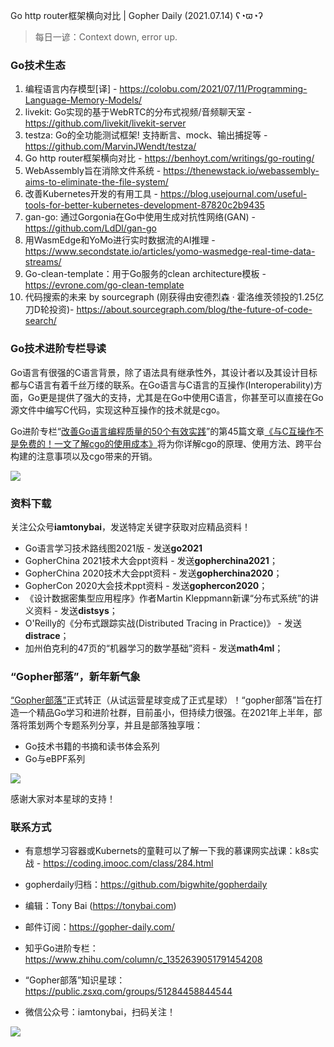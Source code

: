 Go http router框架横向对比 | Gopher Daily (2021.07.14) ʕ◔ϖ◔ʔ

>每日一谚：Context down, error up.

### Go技术生态

1. 编程语言内存模型[译] -  https://colobu.com/2021/07/11/Programming-Language-Memory-Models/
2. livekit: Go实现的基于WebRTC的分布式视频/音频聊天室 - https://github.com/livekit/livekit-server
3. testza: Go的全功能测试框架! 支持断言、mock、输出捕捉等 - https://github.com/MarvinJWendt/testza/
4. Go http router框架横向对比 - https://benhoyt.com/writings/go-routing/
5. WebAssembly旨在消除文件系统 - https://thenewstack.io/webassembly-aims-to-eliminate-the-file-system/
6. 改善Kubernetes开发的有用工具 - https://blog.usejournal.com/useful-tools-for-better-kubernetes-development-87820c2b9435
7. gan-go: 通过Gorgonia在Go中使用生成对抗性网络(GAN) - https://github.com/LdDl/gan-go
8. 用WasmEdge和YoMo进行实时数据流的AI推理 - https://www.secondstate.io/articles/yomo-wasmedge-real-time-data-streams/
9. Go-clean-template：用于Go服务的clean architecture模板 - https://evrone.com/go-clean-template
10. 代码搜索的未来 by sourcegraph (刚获得由安德烈森 · 霍洛维茨领投的1.25亿刀D轮投资)- https://about.sourcegraph.com/blog/the-future-of-code-search/

### Go技术进阶专栏导读

Go语言有很强的C语言背景，除了语法具有继承性外，其设计者以及其设计目标都与C语言有着千丝万缕的联系。在Go语言与C语言的互操作(Interoperability)方面，Go更是提供了强大的支持，尤其是在Go中使用C语言，你甚至可以直接在Go源文件中编写C代码，实现这种互操作的技术就是cgo。

Go进阶专栏“[改善Go语⾔编程质量的50个有效实践](https://mp.weixin.qq.com/s/RThCEQOdytQxwrMP7XRTRw)”的第45篇文章[《与C互操作不是免费的！一文了解cgo的使用成本》](https://www.imooc.com/read/87/article/2475)将为你详解cgo的原理、使用方法、跨平台构建的注意事项以及cgo带来的开销。

![](http://image.tonybai.com/img/202011/go-column-pgo-with-qr-and-text.png)


### 资料下载

关注公众号**iamtonybai**，发送特定关键字获取对应精品资料！

* Go语言学习技术路线图2021版 - 发送**go2021**
* GopherChina 2021技术大会ppt资料 - 发送**gopherchina2021**；
* GopherChina 2020技术大会ppt资料 - 发送**gopherchina2020**；
* GopherCon 2020大会技术ppt资料 - 发送**gophercon2020**；
* 《设计数据密集型应用程序》作者Martin Kleppmann新课“分布式系统”的讲义资料 - 发送**distsys**；
* O'Reilly的《分布式跟踪实战(Distributed Tracing in Practice)》 - 发送**distrace**；
* 加州伯克利的47页的“机器学习的数学基础”资料 - 发送**math4ml**；

### “Gopher部落”，新年新气象

[“Gopher部落”](https://mp.weixin.qq.com/s/jUqAL7hf2GmMun64BJufEA)正式转正（从试运营星球变成了正式星球）！“gopher部落”旨在打造一个精品Go学习和进阶社群，目前虽小，但持续力很强。在2021年上半年，部落将策划两个专题系列分享，并且是部落独享哦：

* Go技术书籍的书摘和读书体会系列
* Go与eBPF系列

![](http://image.tonybai.com/img/202103/gopher-tribe-zsxq-card.png)

感谢大家对本星球的支持！

### 联系方式

* 有意想学习容器或Kubernets的童鞋可以了解一下我的慕课网实战课：k8s实战 - https://coding.imooc.com/class/284.html
* gopherdaily归档：https://github.com/bigwhite/gopherdaily

* 编辑：Tony Bai (https://tonybai.com)
* 邮件订阅：https://gopher-daily.com/
* 知乎Go进阶专栏：https://www.zhihu.com/column/c_1352639051791454208
* “Gopher部落”知识星球：https://public.zsxq.com/groups/51284458844544
* 微信公众号：iamtonybai，扫码关注！

![](http://image.tonybai.com/img/202011/qrcode_for_iamtonybai.jpg)

